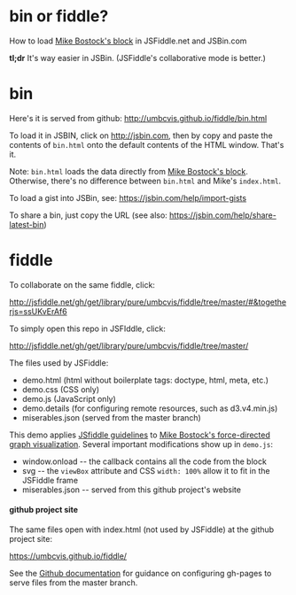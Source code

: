 # bin or fiddle?

How to load [Mike Bostock's block](https://bl.ocks.org/mbostock/4062045) in JSFiddle.net and JSBin.com

**tl;dr**  It's way easier in JSBin. (JSFiddle's collaborative mode is better.)

# bin

Here's it is served from github: <http://umbcvis.github.io/fiddle/bin.html>

To load it in JSBIN, click on <http://jsbin.com>, then
by copy and paste the contents of ```bin.html``` onto the default
contents of the HTML window.  That's it.

Note: ````bin.html```` loads the data directly from
[Mike Bostock's block](https://bl.ocks.org/mbostock/4062045). Otherwise,
there's no difference between ````bin.html```` and Mike's ````index.html````.

To load a gist into JSBin, see: <https://jsbin.com/help/import-gists>

To share a bin, just copy the URL (see also: <https://jsbin.com/help/share-latest-bin>)

# fiddle

To collaborate on the same fiddle, click:

http://jsfiddle.net/gh/get/library/pure/umbcvis/fiddle/tree/master/#&togetherjs=ssUKvErAf6

To simply open this repo in JSFIddle, click:

<http://jsfiddle.net/gh/get/library/pure/umbcvis/fiddle/tree/master/>

The files used by JSFiddle:

* demo.html (html without boilerplate tags: doctype, html, meta, etc.)
* demo.css (CSS only)
* demo.js (JavaScript only)
* demo.details (for configuring remote resources, such as d3.v4.min.js)
* miserables.json (served from the master branch)

This demo applies <a href="http://doc.jsfiddle.net/use/github_read.html" target="_blank">JSfiddle guidelines</a> to [Mike Bostock's force-directed graph visualization](https://bl.ocks.org/mbostock/4064025).  Several important modifications show up in ```demo.js```:

* window.onload -- the callback contains all the code from the block
* svg -- the ```viewBox``` attribute and CSS ```width: 100%``` allow it to fit in the JSFiddle frame
* miserables.json -- served from this github project's website

#### github project site

The same files open with index.html (not used by JSFiddle) at the github project site:

<https://umbcvis.github.io/fiddle/>

See the [Github documentation](https://help.github.com/articles/configuring-a-publishing-source-for-github-pages/)
for guidance on configuring gh-pages to serve files from the master branch.
